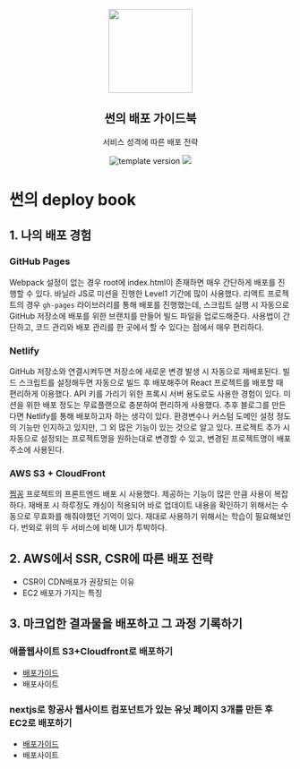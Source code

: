 <p align="middle" >
  <img width="150px;" src="https://upload.wikimedia.org/wikipedia/commons/thumb/9/93/Amazon_Web_Services_Logo.svg/1200px-Amazon_Web_Services_Logo.svg.png"/>
</p>
<h2 align="middle">썬의 배포 가이드북</h2>
<p align="middle">서비스 성격에 따른 배포 전략</p>
<p align="middle">
  <img src="https://img.shields.io/badge/version-1.0.0-blue?style=flat-square" alt="template version"/>
  <img src="https://img.shields.io/badge/license-MIT-brightgreen.svg?style=flat-square"/>
</p>

# 썬의 deploy book

## 1. 나의 배포 경험

### GitHub Pages

Webpack 설정이 없는 경우 root에 index.html이 존재하면 매우 간단하게 배포를 진행할 수 있다. 바닐라 JS로 미션을 진행한 Level1 기간에 많이 사용했다.
리액트 프로젝트의 경우 `gh-pages` 라이브러리를 통해 배포를 진행했는데, 스크립트 실행 시 자동으로 GitHub 저장소에 배포를 위한 브랜치를 만들어 빌드 파일을 업로드해준다.
사용법이 간단하고, 코드 관리와 배포 관리를 한 곳에서 할 수 있다는 점에서 매우 편리하다.

### Netlify

GitHub 저장소와 연결시켜두면 저장소에 새로운 변경 발생 시 자동으로 재배포된다. 빌드 스크립트를 설정해두면 자동으로 빌드 후 배포해주어 React 프로젝트를 배포할 때 편리하게 이용했다.
API 키를 가리기 위한 프록시 서버 용도로도 사용한 경험이 있다. 미션을 위한 배포 정도는 무료플랜으로 충분하여 편리하게 사용했다. 추후 블로그를 만든다면 Netlify를 통해 배포하고자 하는 생각이 있다.
환경변수나 커스텀 도메인 설정 정도의 기능만 인지하고 있지만, 그 외 많은 기능이 있는 것으로 알고 있다.
프로젝트 추가 시 자동으로 설정되는 프로젝트명을 원하는대로 변경할 수 있고, 변경된 프로젝트명이 배포 주소에 사용된다.

### AWS S3 + CloudFront

[찜꽁](https://github.com/woowacourse-teams/2021-zzimkkong) 프로젝트의 프론트엔드 배포 시 사용했다. 제공하는 기능이 많은 만큼 사용이 복잡하다.
재배포 시 하루정도 캐싱이 적용되어 바로 업데이트 내용을 확인하기 위해서는 수동으로 무효화를 해줘야했던 기억이 있다.
재대로 사용하기 위해서는 학습이 필요해보인다.
번외로 위의 두 서비스에 비해 UI가 투박하다.

## 2. AWS에서 SSR, CSR에 따른 배포 전략

- CSR이 CDN배포가 권장되는 이유
- EC2 배포가 가지는 특징

## 3. 마크업한 결과물을 배포하고 그 과정 기록하기

### 애플웹사이트 S3+Cloudfront로 배포하기

- [배포가이드](S3_CLOUDFRONT.md)
- 배포사이트

### nextjs로 항공사 웹사이트 컴포넌트가 있는 유닛 페이지 3개를 만든 후 EC2로 배포하기

- [배포가이드](./NEXTJS_EC2.md)
- 배포사이트
